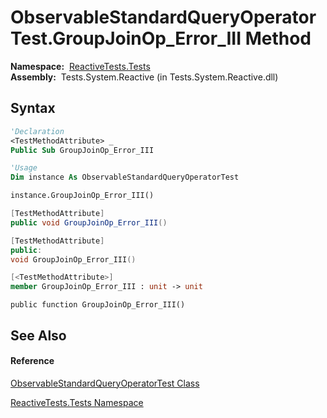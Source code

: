 # ObservableStandardQueryOperatorTest.GroupJoinOp\_Error\_III Method

**Namespace:**  [ReactiveTests.Tests](ReactiveTests.Tests\ReactiveTests.Tests.md)  
**Assembly:**  Tests.System.Reactive (in Tests.System.Reactive.dll)

## Syntax

```vb
'Declaration
<TestMethodAttribute> _
Public Sub GroupJoinOp_Error_III
```

```vb
'Usage
Dim instance As ObservableStandardQueryOperatorTest

instance.GroupJoinOp_Error_III()
```

```csharp
[TestMethodAttribute]
public void GroupJoinOp_Error_III()
```

```c++
[TestMethodAttribute]
public:
void GroupJoinOp_Error_III()
```

```fsharp
[<TestMethodAttribute>]
member GroupJoinOp_Error_III : unit -> unit 
```

```jscript
public function GroupJoinOp_Error_III()
```

## See Also

#### Reference

[ObservableStandardQueryOperatorTest Class](ObservableStandardQueryOperatorTest\ObservableStandardQueryOperatorTest.md)

[ReactiveTests.Tests Namespace](ReactiveTests.Tests\ReactiveTests.Tests.md)




